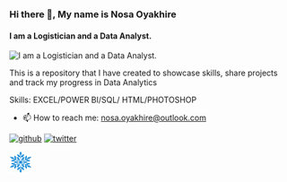 ### Hi there 👋, My name is **Nosa Oyakhire**
#### I am a Logistician and a Data Analyst.
![I am a Logistician and a Data Analyst.](https://pbs.twimg.com/profile_banners/1396742663844646912/1660736651/600x200)

This is a repository that I have created to showcase skills, share projects and track my progress in Data Analytics

Skills: EXCEL/POWER BI/SQL/ HTML/PHOTOSHOP

- 📫 How to reach me: nosa.oyakhire@outlook.com 


[<img src='https://cdn.jsdelivr.net/npm/simple-icons@3.0.1/icons/github.svg' alt='github' height='40'>](https://github.com/https://github.com/Sierra5015)  [<img src='https://cdn.jsdelivr.net/npm/simple-icons@3.0.1/icons/twitter.svg' alt='twitter' height='40'>](https://twitter.com/https://twitter.com/Nosa_Oyakhire)  

<a href='https://archiveprogram.github.com/'><img src='https://raw.githubusercontent.com/acervenky/animated-github-badges/master/assets/acbadge.gif' width='40' height='40'></a> 

